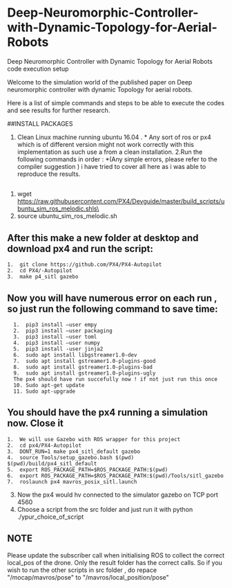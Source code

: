 # Deep-Neuromorphic-Controller-with-Dynamic-Topology-for-Aerial-Robots
Deep Neuromorphic Controller with Dynamic Topology for Aerial Robots code execution setup

Welcome to the simulation world of the published paper on Deep neuromorphic controller with dynamic Topology for aerial robots. 

Here is a list of simple commands and steps to be able to execute the codes and see results for further research.

##INSTALL PACKAGES
1. Clean Linux machine running ubuntu 16.04 . * Any sort of ros or px4 which is of different version might not work correctly with this implementation as such use a from a clean installation. 
2.Run the following commands in order : 
  *(Any simple errors, please refer to the compiler suggestion ) i have tried to cover all here as i was able to reproduce the results.
  ##
  1. wget https://raw.githubusercontent.com/PX4/Devguide/master/build_scripts/ubuntu_sim_ros_melodic.shls\
  2. source ubuntu_sim_ros_melodic.sh
 
  ## After this make a new folder at desktop and download px4 and run the script:
    1.  git clone https://github.com/PX4/PX4-Autopilot
    2.  cd PX4/-Autopilot
    3.  make p4_sitl gazebo
 
  ## Now you will have numerous error on each run , so just run the following command to save time:
      1.  pip3 install –user empy
      2.  pip3 install –user packaging
      3.  pip3 install –user toml
      4.  pip3 install –user numpy
      5.  pip3 install -user jinja2
      6.  sudo apt install libgstreamer1.0-dev
      7.  sudo apt install gstreamer1.0-plugins-good
      8.  sudo apt install gstreamer1.0-plugins-bad
      9.  sudo apt install gstreamer1.0-plugins-ugly
      The px4 should have run succefully now ! if not just run this once 
      10. Sudo apt-get update
      11. Sudo apt-upgrade 
  ##  You should have the px4 running a simulation now. Close it
  
 
    1.  We will use Gazebo with ROS wrapper for this project
    2.  cd px4/PX4-Autopilot
    3.  DONT_RUN=1 make px4_sitl_default gazebo
    4.  source Tools/setup_gazebo.bash $(pwd) $(pwd)/build/px4_sitl_default
    5.  export ROS_PACKAGE_PATH=$ROS_PACKAGE_PATH:$(pwd)
    6.  export ROS_PACKAGE_PATH=$ROS_PACKAGE_PATH:$(pwd)/Tools/sitl_gazebo
    7.  roslaunch px4 mavros_posix_sitl.launch
  3.  Now the px4 would hv connected to the simulator gazebo on TCP port 4560
  4.  Choose a script from the src folder and just run it with python ./ypur_choice_of_script


## NOTE 
Please update the subscriber call when initialising ROS to collect the correct local_pos of the drone. Only the result folder has the correct calls.
So if you wish to run the other scripts in src folder , do repace "/mocap/mavros/pose" to "/mavros/local_position/pose"
